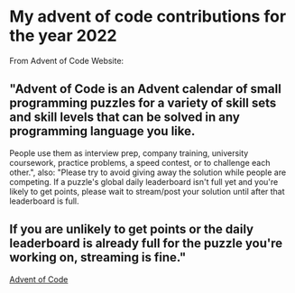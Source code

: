 # My advent of code contributions for the year 2022

From Advent of Code Website: 
## "Advent of Code is an Advent calendar of small programming puzzles for a variety of skill sets and skill levels that can be solved in any programming language you like. 
People use them as interview prep, company training, university coursework, practice problems, a speed contest, or to challenge each other.", 
also: "Please try to avoid giving away the solution while people are competing. If a puzzle's global daily leaderboard isn't full yet and you're likely to get points, please wait to stream/post your solution until after that leaderboard is full. 
## If you are unlikely to get points or the daily leaderboard is already full for the puzzle you're working on, streaming is fine."

[Advent of Code](https://adventofcode.com/2022)
